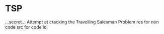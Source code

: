 # TSP
...secret...
Attempt at cracking the Travelling Salesman Problem
res for non code
src for code lol
